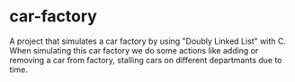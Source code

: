# car-factory
A project that simulates a car factory by using "Doubly Linked List" with C. When simulating this car factory we do some actions like adding or removing a car from factory, stalling cars on different departmants due to time.
